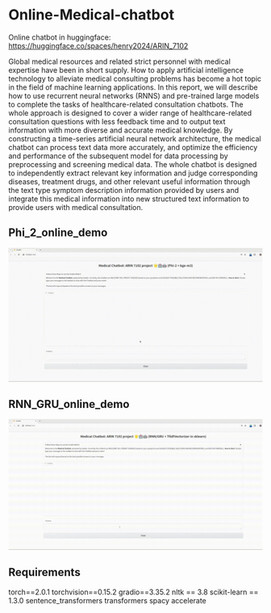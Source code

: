 # Online-Medical-chatbot

Online chatbot in huggingface:
https://huggingface.co/spaces/henry2024/ARIN_7102

Global medical resources and related strict personnel with medical expertise have been in short supply. How to apply artificial intelligence technology to alleviate medical consulting problems has become a hot topic in the field of machine learning applications. In this report, we will describe how to use recurrent neural networks (RNNS) and pre-trained large models to complete the tasks of healthcare-related consultation chatbots. The whole approach is designed to cover a wider range of healthcare-related consultation questions with less feedback time and to output text information with more diverse and accurate medical knowledge. By constructing a time-series artificial neural network architecture, the medical chatbot can process text data more accurately, and optimize the efficiency and performance of the subsequent model for data processing by preprocessing and screening medical data. The whole chatbot is designed to independently extract relevant key information and judge corresponding diseases, treatment drugs, and other relevant useful information through the text type symptom description information provided by users and integrate this medical information into new structured text information to provide users with medical consultation.

## Phi_2_online_demo
![](https://github.com/ZHOU-henry/online-Medical-chatbot/blob/main/Phi_2_online_demo.gif)

## RNN_GRU_online_demo
![](https://github.com/ZHOU-henry/online-Medical-chatbot/blob/main/RNN_GRU_online_demo.gif)

## Requirements
torch==2.0.1
torchvision==0.15.2
gradio==3.35.2
nltk == 3.8
scikit-learn == 1.3.0
sentence_transformers
transformers
spacy
accelerate
